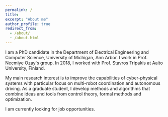 ```yaml
---
permalink: /
title: 
excerpt: "About me"
author_profile: true
redirect_from: 
  - /about/
  - /about.html
---
```


I am a PhD candidate in the Department of Electrical Engineering and Computer Science, University of Michigan, Ann Arbor. I work in Prof. Necmiye Ozay's group. In 2018, I worked with Prof. Stavros Tripakis at Aalto University, Finland.

My main research interest is to improve the capabilities of cyber-physical systems with particular focus on multi-robot coordination and autonomous driving. As a graduate student, I develop methods and algorithms that combine ideas and tools from control theory, formal methods and optimization.

I am currently looking for job opportunities.